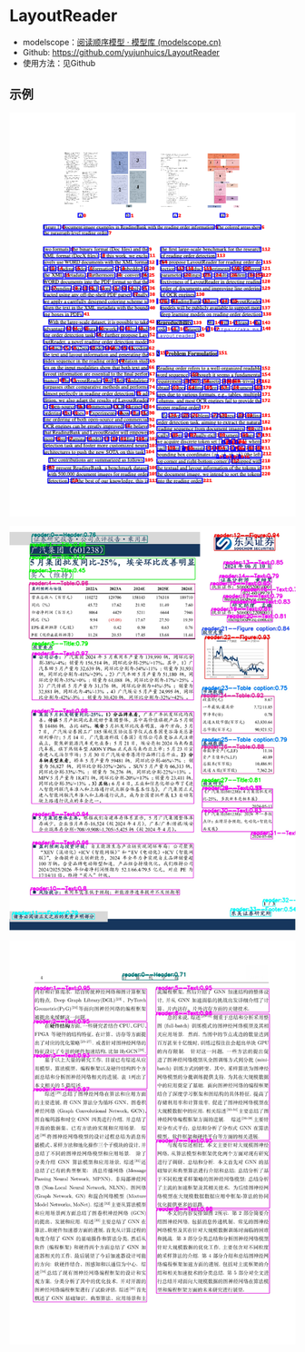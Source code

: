 # LayoutReader

- modelscope：[阅读顺序模型 · 模型库 (modelscope.cn)](https://www.modelscope.cn/models/yujunhuinlp/LayoutReader-only-layout-large/summary)
- Github: https://github.com/yujunhuics/LayoutReader
- 使用方法：见Github
## 示例

![c](./case.png)

![case1](./case1.jpg)

![case2](./case2.jpg)
